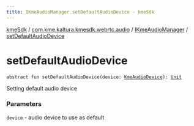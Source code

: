 ```yaml
---
title: IKmeAudioManager.setDefaultAudioDevice - kmeSdk
---
```


[kmeSdk](../../index.html) / [com.kme.kaltura.kmesdk.webrtc.audio](../index.html) / [IKmeAudioManager](index.html) / [setDefaultAudioDevice](./set-default-audio-device.html)

# setDefaultAudioDevice

`abstract fun setDefaultAudioDevice(device: `[`KmeAudioDevice`](../-kme-audio-device/index.html)`): `[`Unit`](https://kotlinlang.org/api/latest/jvm/stdlib/kotlin/-unit/index.html)

Setting default audio device

### Parameters

`device` - audio device to use as default
